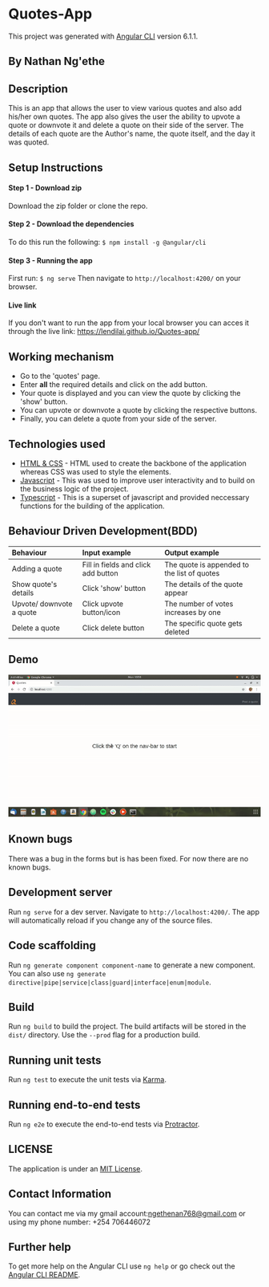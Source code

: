 # Quotes-App

This project was generated with [Angular CLI](https://github.com/angular/angular-cli) version 6.1.1.

## By **Nathan Ng'ethe**


## Description
This is an app that allows the user to view various quotes and also add his/her own quotes. The app also gives the user the ability to upvote a quote or downvote it and delete a quote on their side of the server. The details of each quote are the Author's name, the quote itself, and the day it was quoted.

## Setup Instructions
#### Step 1 - Download zip
Download the zip folder or clone the repo.

#### Step 2 - Download the dependencies
To do this run the following:
`$ npm install -g @angular/cli`

#### Step 3 - Running the app
First run:
`$ ng serve`
Then navigate to `http://localhost:4200/` on your browser.

#### Live link
If you don't want to run the app from your local browser you can acces it through the live link: https://lendilai.github.io/Quotes-app/

## Working mechanism
- Go to the 'quotes' page.
- Enter **all** the required details and click on the add      button.
- Your quote is displayed and you can view the quote by clicking the 'show' button.
- You can upvote or downvote a quote by clicking the respective buttons.
- Finally, you can delete a quote from your side of the server.

## Technologies used
* [HTML & CSS](https://www.w3schools.com/html/html_css.asp) - HTML used to create the backbone of the application whereas CSS was used to style the elements.
* [Javascript](https://www.javascript.com/) - This was used to improve user interactivity and to build on the business logic of the project.
* [Typescript](https://www.typescriptlang.org/) - This is a superset of javascript and provided neccessary functions for the building of the application.


## Behaviour Driven Development(BDD)
| Behaviour | Input example    | Output example |
| :------------- | :------------- | :------------- |
| Adding a quote | Fill in fields and click add button  | The quote is appended to the list of quotes |
| Show quote's details | Click 'show' button | The details of the quote appear |
| Upvote/ downvote a quote | Click upvote button/icon | The number of votes increases by one |
| Delete a quote | Click delete button | The specific quote gets deleted |


## Demo
![](src/assets/demo.gif)


## Known bugs
There was a bug in the forms but is has been fixed. For now there are no known bugs.

## Development server

Run `ng serve` for a dev server. Navigate to `http://localhost:4200/`. The app will automatically reload if you change any of the source files.

## Code scaffolding

Run `ng generate component component-name` to generate a new component. You can also use `ng generate directive|pipe|service|class|guard|interface|enum|module`.

## Build

Run `ng build` to build the project. The build artifacts will be stored in the `dist/` directory. Use the `--prod` flag for a production build.

## Running unit tests

Run `ng test` to execute the unit tests via [Karma](https://karma-runner.github.io).

## Running end-to-end tests

Run `ng e2e` to execute the end-to-end tests via [Protractor](http://www.protractortest.org/).

## LICENSE
The application is under an [MIT License](https://github.com/lendilai/Quotes-app/blob/master/LICENSE.txt).


## Contact Information
You can contact me via my gmail account:ngethenan768@gmail.com or using my phone number: +254 706446072

## Further help

To get more help on the Angular CLI use `ng help` or go check out the [Angular CLI README](https://github.com/angular/angular-cli/blob/master/README.md).
